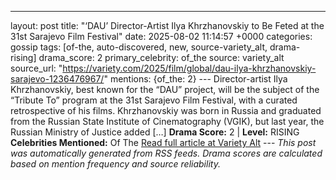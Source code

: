 ---
layout: post
title: "‘DAU’ Director-Artist Ilya Khrzhanovskiy to Be Feted at the 31st Sarajevo Film Festival"
date: 2025-08-02 11:14:57 +0000
categories: gossip
tags: [of-the, auto-discovered, new, source-variety_alt, drama-rising]
drama_score: 2
primary_celebrity: of_the
source: variety_alt
source_url: "https://variety.com/2025/film/global/dau-ilya-khrzhanovskiy-sarajevo-1236476967/"
mentions: {of_the: 2} --- Director-artist Ilya Khrzhanovskiy, best known for the “DAU” project, will be the subject of the “Tribute To” program at the 31st Sarajevo Film Festival, with a curated retrospective of his films. Khrzhanovskiy was born in Russia and graduated from the Russian State Institute of Cinematography (VGIK), but last year, the Russian Ministry of Justice added […] **Drama Score:** 2 | **Level:** RISING **Celebrities Mentioned:** Of The [Read full article at Variety Alt](https://variety.com/2025/film/global/dau-ilya-khrzhanovskiy-sarajevo-1236476967/) --- *This post was automatically generated from RSS feeds. Drama scores are calculated based on mention frequency and source reliability.*